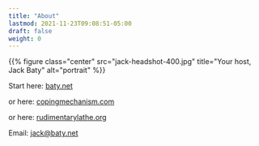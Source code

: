```yaml
---
title: "About"
lastmod: 2021-11-23T09:08:51-05:00
draft: false
weight: 0
---
```


{{% figure class="center" src="jack-headshot-400.jpg" title="Your host, Jack Baty" alt="portrait" %}}

Start here: [baty.net](https://www.baty.net/)

or here: [copingmechanism.com](https://copingmechanism.com)

or here: [rudimentarylathe.org](https://rudimentarylathe.org)

Email: [jack@baty.net](mailto:jack@baty.net)

[//]: # "Exported with love from a post written in Org mode"
[//]: # "- https://github.com/kaushalmodi/ox-hugo"
